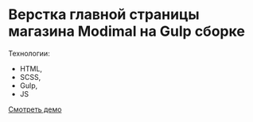 # Верстка главной страницы магазина Modimal на Gulp сборке

Технологии: 
- HTML,
- SCSS,
- Gulp,
- JS

[Смотреть демо](https://alexandrk1m.github.io/modimal/)

